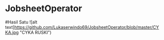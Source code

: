 # JobsheetOperator
#Hasil Satu
![alt text]https://github.com/Lukaserwindo69/JobsheetOperator/blob/master/CYKA.jpg "CYKA RUSKI")
